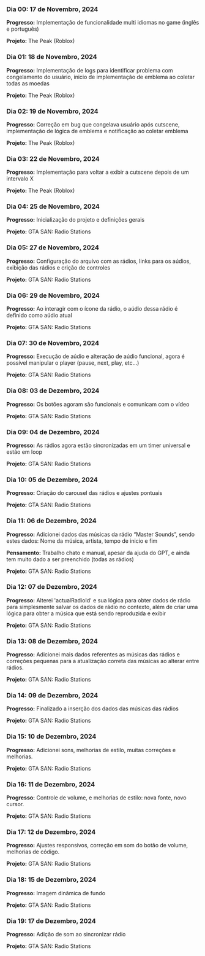### Dia 00: 17 de Novembro, 2024

**Progresso:** Implementação de funcionalidade multi idiomas no game (inglês e português)

**Projeto:** The Peak (Roblox)

### Dia 01: 18 de Novembro, 2024

**Progresso:** Implementação de logs para identificar problema com congelamento do usuário, inicio de implementação de emblema ao coletar todas as moedas

**Projeto:** The Peak (Roblox)

### Dia 02: 19 de Novembro, 2024

**Progresso:** Correção em bug que congelava usuário após cutscene, implementação de lógica de emblema e notificação ao coletar emblema

**Projeto:** The Peak (Roblox)

### Dia 03: 22 de Novembro, 2024

**Progresso:** Implementação para voltar a exibir a cutscene depois de um intervalo X

**Projeto:** The Peak (Roblox)

### Dia 04: 25 de Novembro, 2024

**Progresso:** Inicialização do projeto e definições gerais

**Projeto:** GTA SAN: Radio Stations

### Dia 05: 27 de Novembro, 2024

**Progresso:** Configuração do arquivo com as rádios, links para os aúdios, exibição das rádios e crição de controles

**Projeto:** GTA SAN: Radio Stations

### Dia 06: 29 de Novembro, 2024

**Progresso:** Ao interagir com o ícone da rádio, o aúdio dessa rádio é definido como aúdio atual

**Projeto:** GTA SAN: Radio Stations

### Dia 07: 30 de Novembro, 2024

**Progresso:** Execução de aúdio e alteração de aúdio funcional, agora é possível manipular o player (pause, next, play, etc...)

**Projeto:** GTA SAN: Radio Stations

### Dia 08: 03 de Dezembro, 2024

**Progresso:** Os botões agoram são funcionais e comunicam com o vídeo

**Projeto:** GTA SAN: Radio Stations

### Dia 09: 04 de Dezembro, 2024

**Progresso:** As rádios agora estão sincronizadas em um timer universal e estão em loop

**Projeto:** GTA SAN: Radio Stations

### Dia 10: 05 de Dezembro, 2024

**Progresso:** Criação do carousel das rádios e ajustes pontuais

**Projeto:** GTA SAN: Radio Stations

### Dia 11: 06 de Dezembro, 2024

**Progresso:** Adicionei dados das músicas da rádio “Master Sounds”, sendo estes dados: Nome da música, artista, tempo de inicio e fim

**Pensamento:** Trabalho chato e manual, apesar da ajuda do GPT, e ainda tem muito dado a ser preenchido (todas as rádios)

**Projeto:** GTA SAN: Radio Stations

### Dia 12: 07 de Dezembro, 2024

**Progresso:** Alterei 'actualRadioId' e sua lógica para obter dados de rádio para simplesmente salvar os dados de rádio no contexto, além de criar uma lógica para obter a música que está sendo reproduzida e exibir

**Projeto:** GTA SAN: Radio Stations


### Dia 13: 08 de Dezembro, 2024

**Progresso:** Adicionei mais dados referentes as músicas das rádios e correções pequenas para a atualização correta das músicas ao alterar entre rádios.

**Projeto:** GTA SAN: Radio Stations

### Dia 14: 09 de Dezembro, 2024

**Progresso:** Finalizado a inserção dos dados das músicas das rádios

**Projeto:** GTA SAN: Radio Stations

### Dia 15: 10 de Dezembro, 2024

**Progresso:** Adicionei sons, melhorias de estilo, muitas correções e melhorias.

**Projeto:** GTA SAN: Radio Stations

### Dia 16: 11 de Dezembro, 2024

**Progresso:** Controle de volume, e melhorias de estilo: nova fonte, novo cursor.

**Projeto:** GTA SAN: Radio Stations

### Dia 17: 12 de Dezembro, 2024

**Progresso:** Ajustes responsivos, correção em som do botão de volume, melhorias de código.

**Projeto:** GTA SAN: Radio Stations

### Dia 18: 15 de Dezembro, 2024

**Progresso:** Imagem dinâmica de fundo

**Projeto:** GTA SAN: Radio Stations

### Dia 19: 17 de Dezembro, 2024

**Progresso:** Adição de som ao sincronizar rádio

**Projeto:** GTA SAN: Radio Stations

